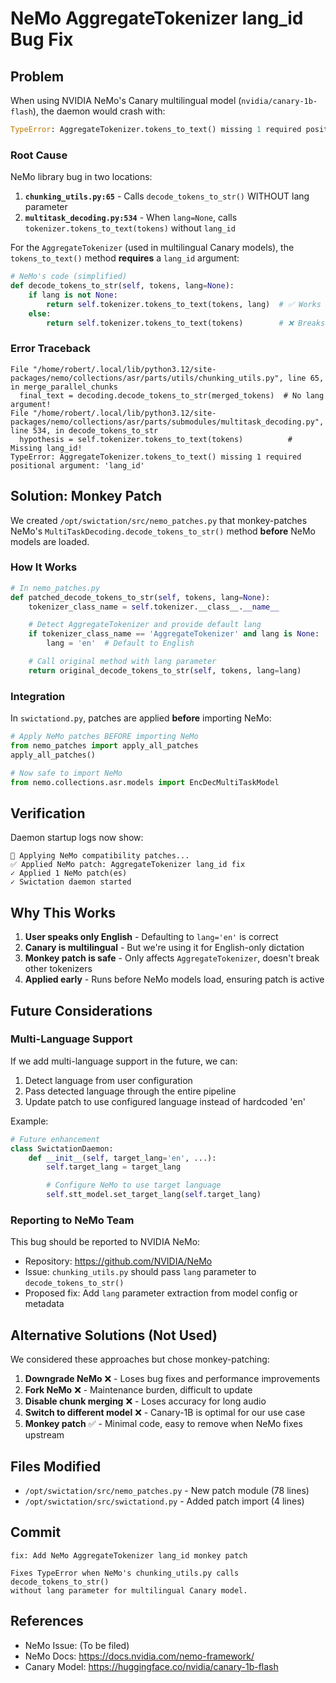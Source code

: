 # NeMo AggregateTokenizer lang_id Bug Fix

## Problem

When using NVIDIA NeMo's Canary multilingual model (`nvidia/canary-1b-flash`), the daemon would crash with:

```python
TypeError: AggregateTokenizer.tokens_to_text() missing 1 required positional argument: 'lang_id'
```

### Root Cause

NeMo library bug in two locations:

1. **`chunking_utils.py:65`** - Calls `decode_tokens_to_str()` WITHOUT lang parameter
2. **`multitask_decoding.py:534`** - When `lang=None`, calls `tokenizer.tokens_to_text(tokens)` without `lang_id`

For the `AggregateTokenizer` (used in multilingual Canary models), the `tokens_to_text()` method **requires** a `lang_id` argument:

```python
# NeMo's code (simplified)
def decode_tokens_to_str(self, tokens, lang=None):
    if lang is not None:
        return self.tokenizer.tokens_to_text(tokens, lang)  # ✅ Works
    else:
        return self.tokenizer.tokens_to_text(tokens)        # ❌ Breaks for AggregateTokenizer!
```

### Error Traceback

```
File "/home/robert/.local/lib/python3.12/site-packages/nemo/collections/asr/parts/utils/chunking_utils.py", line 65, in merge_parallel_chunks
  final_text = decoding.decode_tokens_to_str(merged_tokens)  # No lang argument!
File "/home/robert/.local/lib/python3.12/site-packages/nemo/collections/asr/parts/submodules/multitask_decoding.py", line 534, in decode_tokens_to_str
  hypothesis = self.tokenizer.tokens_to_text(tokens)          # Missing lang_id!
TypeError: AggregateTokenizer.tokens_to_text() missing 1 required positional argument: 'lang_id'
```

## Solution: Monkey Patch

We created `/opt/swictation/src/nemo_patches.py` that monkey-patches NeMo's `MultiTaskDecoding.decode_tokens_to_str()` method **before** NeMo models are loaded.

### How It Works

```python
# In nemo_patches.py
def patched_decode_tokens_to_str(self, tokens, lang=None):
    tokenizer_class_name = self.tokenizer.__class__.__name__

    # Detect AggregateTokenizer and provide default lang
    if tokenizer_class_name == 'AggregateTokenizer' and lang is None:
        lang = 'en'  # Default to English

    # Call original method with lang parameter
    return original_decode_tokens_to_str(self, tokens, lang=lang)
```

### Integration

In `swictationd.py`, patches are applied **before** importing NeMo:

```python
# Apply NeMo patches BEFORE importing NeMo
from nemo_patches import apply_all_patches
apply_all_patches()

# Now safe to import NeMo
from nemo.collections.asr.models import EncDecMultiTaskModel
```

## Verification

Daemon startup logs now show:

```
🔧 Applying NeMo compatibility patches...
✅ Applied NeMo patch: AggregateTokenizer lang_id fix
✓ Applied 1 NeMo patch(es)
✓ Swictation daemon started
```

## Why This Works

1. **User speaks only English** - Defaulting to `lang='en'` is correct
2. **Canary is multilingual** - But we're using it for English-only dictation
3. **Monkey patch is safe** - Only affects `AggregateTokenizer`, doesn't break other tokenizers
4. **Applied early** - Runs before NeMo models load, ensuring patch is active

## Future Considerations

### Multi-Language Support

If we add multi-language support in the future, we can:

1. Detect language from user configuration
2. Pass detected language through the entire pipeline
3. Update patch to use configured language instead of hardcoded 'en'

Example:

```python
# Future enhancement
class SwictationDaemon:
    def __init__(self, target_lang='en', ...):
        self.target_lang = target_lang

        # Configure NeMo to use target language
        self.stt_model.set_target_lang(self.target_lang)
```

### Reporting to NeMo Team

This bug should be reported to NVIDIA NeMo:

- Repository: https://github.com/NVIDIA/NeMo
- Issue: `chunking_utils.py` should pass `lang` parameter to `decode_tokens_to_str()`
- Proposed fix: Add `lang` parameter extraction from model config or metadata

## Alternative Solutions (Not Used)

We considered these approaches but chose monkey-patching:

1. **Downgrade NeMo** ❌ - Loses bug fixes and performance improvements
2. **Fork NeMo** ❌ - Maintenance burden, difficult to update
3. **Disable chunk merging** ❌ - Loses accuracy for long audio
4. **Switch to different model** ❌ - Canary-1B is optimal for our use case
5. **Monkey patch** ✅ - Minimal code, easy to remove when NeMo fixes upstream

## Files Modified

- `/opt/swictation/src/nemo_patches.py` - New patch module (78 lines)
- `/opt/swictation/src/swictationd.py` - Added patch import (4 lines)

## Commit

```
fix: Add NeMo AggregateTokenizer lang_id monkey patch

Fixes TypeError when NeMo's chunking_utils.py calls decode_tokens_to_str()
without lang parameter for multilingual Canary model.
```

## References

- NeMo Issue: (To be filed)
- NeMo Docs: https://docs.nvidia.com/nemo-framework/
- Canary Model: https://huggingface.co/nvidia/canary-1b-flash
